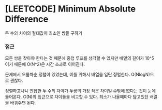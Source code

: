 # [LEETCODE] Minimum Absolute Difference

두 수의 차이의 절대값이 최소인 쌍들 구하기

### 접근

모든 쌍을 찾아야 한다는 것 때문에 중첩 루프를 생각할 수 있지만 배열의 길이가 10^5이기 때문에 O(N^2)은 시간 초과로 이어진다.

문제에서 오름차순 정렬이 있었는데, 이를 위해서 배열을 일단 정렬한다. O(NlogN)으로 괜찮다.

정렬하고나니 인접한 두 수의 차이가 두쌍의 가장 작은 차이일 수밖에 없다는 것이 눈에 들어온다. O(N)의 접근으로 차이들을 비교할 수 있다. 최소가 나올때마다 담고있던 배열을 바꿔주면 된다.
